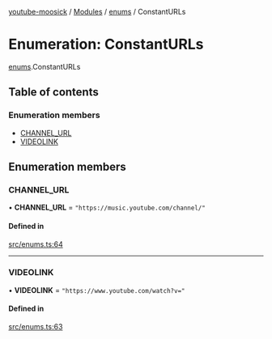 [youtube-moosick](../README.md) / [Modules](../modules.md) / [enums](../modules/enums.md) / ConstantURLs

# Enumeration: ConstantURLs

[enums](../modules/enums.md).ConstantURLs

## Table of contents

### Enumeration members

- [CHANNEL\_URL](enums.ConstantURLs.md#channel_url)
- [VIDEOLINK](enums.ConstantURLs.md#videolink)

## Enumeration members

### CHANNEL\_URL

• **CHANNEL\_URL** = `"https://music.youtube.com/channel/"`

#### Defined in

[src/enums.ts:64](https://github.com/EvasiveXkiller/youtube-moosick/blob/666a735/src/enums.ts#L64)

___

### VIDEOLINK

• **VIDEOLINK** = `"https://www.youtube.com/watch?v="`

#### Defined in

[src/enums.ts:63](https://github.com/EvasiveXkiller/youtube-moosick/blob/666a735/src/enums.ts#L63)
